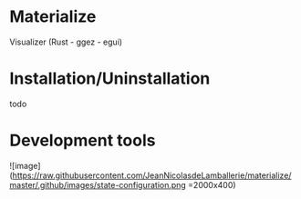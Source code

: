 # Materialize

 Visualizer (Rust - ggez - egui)

# Installation/Uninstallation
todo
# Development tools

 ![image](https://raw.githubusercontent.com/JeanNicolasdeLamballerie/materialize/master/.github/images/state-configuration.png =2000x400)
